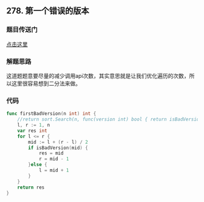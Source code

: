 ## 278. 第一个错误的版本

### 题目传送门

[点击这里](https://leetcode.cn/problems/first-bad-version/)

### 解题思路

这道题题意要尽量的减少调用api次数，其实意思就是让我们优化遍历的次数，所以这里很容易想到二分法来做。

### 代码

```go
func firstBadVersion(n int) int {
	//return sort.Search(n, func(version int) bool { return isBadVersion(version) })
	l, r := 1, n
	var res int
	for l <= r {
		mid := l + (r - l) / 2
		if isBadVersion(mid) {
			res = mid
			r = mid - 1
		}else {
			l = mid + 1
		}
	}
	return res
}
```